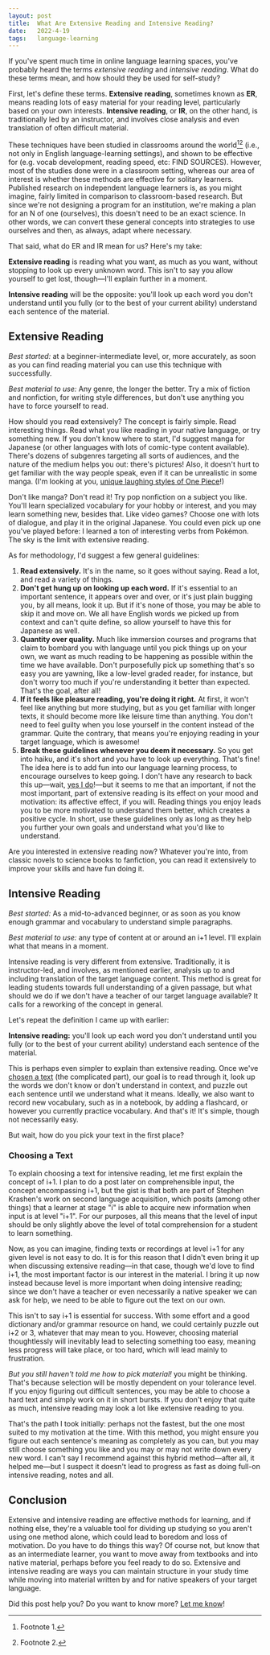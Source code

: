 ```yaml
---
layout: post
title:  What Are Extensive Reading and Intensive Reading?
date:   2022-4-19
tags:   language-learning
---
```


If you've spent much time in online language learning spaces, you've probably heard the terms _extensive reading_ and _intensive reading_. What do these terms mean, and how should they be used for self-study?

First, let's define these terms. **Extensive reading**, sometimes known as **ER**, means reading lots of easy material for your reading level, particularly based on your own interests. **Intensive reading**, or **IR**, on the other hand, is traditionally led by an instructor, and involves close analysis and even translation of often difficult material.

These techniques have been studied in classrooms around the world[^1][^2] (i.e., not only in English language-learning settings), and shown to be effective for (e.g. vocab development, reading speed, etc: FIND SOURCES). However, most of the studies done were in a classroom setting, whereas our area of interest is whether these methods are effective for solitary learners. Published research on independent language learners is, as you might imagine, fairly limited in comparison to classroom-based research. But since we're not designing a program for an institution, we're making a plan for an N of one (ourselves), this doesn't need to be an exact science. In other words, we can convert these general concepts into strategies to use ourselves and then, as always, adapt where necessary.

That said, what do ER and IR mean for us? Here's my take:

**Extensive reading** is reading what you want, as much as you want, without stopping to look up every unknown word. This isn't to say you allow yourself to get lost, though—I'll explain further in a moment.

**Intensive reading** will be the opposite: you'll look up each word you don't understand until you fully (or to the best of your current ability) understand each sentence of the material.

## Extensive Reading

_Best started:_ at a beginner-intermediate level, or, more accurately, as soon as you can find reading material you can use this technique with successfully.

_Best material to use:_ Any genre, the longer the better. Try a mix of fiction and nonfiction, for writing style differences, but don't use anything you have to force yourself to read.

How should you read extensively? The concept is fairly simple. Read interesting things. Read what you like reading in your native language, or try something new. If you don't know where to start, I'd suggest manga for Japanese (or other languages with lots of comic-type content available). There's dozens of subgenres targeting all sorts of audiences, and the nature of the medium helps you out: there's pictures! Also, it doesn't hurt to get familiar with the way people speak, even if it can be unrealistic in some manga. (I'm looking at you, [unique laughing styles of One Piece](https://onepiece.fandom.com/wiki/Laughter_Style)!)

Don't like manga? Don't read it! Try pop nonfiction on a subject you like. You'll learn specialized vocabulary for your hobby or interest, and you may learn something new, besides that. Like video games? Choose one with lots of dialogue, and play it in the original Japanese. You could even pick up one you've played before: I learned a ton of interesting verbs from Pokémon. The sky is the limit with extensive reading.

As for methodology, I'd suggest a few general guidelines:

1. **Read extensively.** It's in the name, so it goes without saying. Read a lot, and read a variety of things.
2. **Don't get hung up on looking up each word.** If it's essential to an important sentence, it appears over and over, or it's just plain bugging you, by all means, look it up. But if it's none of those, you may be able to skip it and move on. We all have English words we picked up from context and can't quite define, so allow yourself to have this for Japanese as well.
3. **Quantity over quality.** Much like immersion courses and programs that claim to bombard you with language until you pick things up on your own, we want as much reading to be happening as possible within the time we have available. Don't purposefully pick up something that's so easy you are yawning, like a low-level graded reader, for instance, but don't worry too much if you're understanding it better than expected. That's the goal, after all!
4. **If it feels like pleasure reading, you're doing it right.** At first, it won't feel like anything but more studying, but as you get familiar with longer texts, it should become more like leisure time than anything. You don't need to feel guilty when you lose yourself in the content instead of the grammar. Quite the contrary, that means you're enjoying reading in your target language, which is awesome!
5. **Break these guidelines whenever you deem it necessary.** So you get into haiku, and it's short and you have to look up everything. That's fine! The idea here is to add fun into our language learning process, to encourage ourselves to keep going. I don't have any research to back this up—wait, [yes I do](https://example.com/)!—but it seems to me that an important, if not the most important, part of extensive reading is its effect on your mood and motivation: its affective effect, if you will. Reading things you enjoy leads you to be more motivated to understand them better, which creates a positive cycle. In short, use these guidelines only as long as they help you further your own goals and understand what you'd like to understand.

Are you interested in extensive reading now? Whatever you're into, from classic novels to science books to fanfiction, you can read it extensively to improve your skills and have fun doing it.

## Intensive Reading

_Best started:_ As a mid-to-advanced beginner, or as soon as you know enough grammar and vocabulary to understand simple paragraphs.

_Best material to use:_ any type of content at or around an i+1 level. I'll explain what that means in a moment.

Intensive reading is very different from extensive. Traditionally, it is instructor-led, and involves, as mentioned earlier, analysis up to and including translation of the target language content. This method is great for leading students towards full understanding of a given passage, but what should we do if we don't have a teacher of our target language available? It calls for a reworking of the concept in general.

Let's repeat the definition I came up with earlier:

**Intensive reading:** you'll look up each word you don't understand until you fully (or to the best of your current ability) understand each sentence of the material.

This is perhaps even simpler to explain than extensive reading. Once we've [chosen a text](#choosing-a-text) (the complicated part), our goal is to read through it, look up the words we don't know or don't understand in context, and puzzle out each sentence until we understand what it means. Ideally, we also want to record new vocabulary, such as in a notebook, by adding a flashcard, or however you currently practice vocabulary. And that's it! It's simple, though not necessarily easy.

But wait, how do you pick your text in the first place?

### Choosing a Text

To explain choosing a text for intensive reading, let me first explain the concept of i+1. I plan to do a post later on comprehensible input, the concept encompassing i+1, but the gist is that both are part of Stephen Krashen's work on second language acquisition, which posits (among other things) that a learner at stage "i" is able to acquire new information when input is at level "i+1". For our purposes, all this means that the level of input should be only slightly above the level of total comprehension for a student to learn something.

Now, as you can imagine, finding texts or recordings at level i+1 for any given level is not easy to do. It is for this reason that I didn't even bring it up when discussing extensive reading—in that case, though we'd love to find i+1, the most important factor is our interest in the material. I bring it up now instead because level is more important when doing intensive reading; since we don't have a teacher or even necessarily a native speaker we can ask for help, we need to be able to figure out the text on our own.

This isn't to say i+1 is essential for success. With some effort and a good dictionary and/or grammar resource on hand, we could certainly puzzle out i+2 or 3, whatever that may mean to you. However, choosing material thoughtlessly will inevitably lead to selecting something too easy, meaning less progress will take place, or too hard, which will lead mainly to frustration.

_But you still haven't told me how to pick material!_ you might be thinking. That's because selection will be mostly dependent on your tolerance level. If you enjoy figuring out difficult sentences, you may be able to choose a hard text and simply work on it in short bursts. If you don't enjoy that quite as much, intensive reading may look a lot like extensive reading to you. 

That's the path I took initially: perhaps not the fastest, but the one most suited to my motivation at the time. With this method, you might ensure you figure out each sentence's meaning as completely as you can, but you may still choose something you like and you may or may not write down every new word. I can't say I recommend against this hybrid method—after all, it helped me—but I suspect it doesn't lead to progress as fast as doing full-on intensive reading, notes and all.

## Conclusion

Extensive and intensive reading are effective methods for learning, and if nothing else, they're a valuable tool for dividing up studying so you aren't using one method alone, which could lead to boredom and loss of motivation. Do you have to do things this way? Of course not, but know that as an intermediate learner, you want to move away from textbooks and into native material, perhaps before you feel ready to do so. Extensive and intensive reading are ways you can maintain structure in your study time while moving into material written by and for native speakers of your target language.

Did this post help you? Do you want to know more? [Let me know](mailto:intermediatemode@gmail.com)!


[^1]: Footnote 1.

[^2]: Footnote 2.